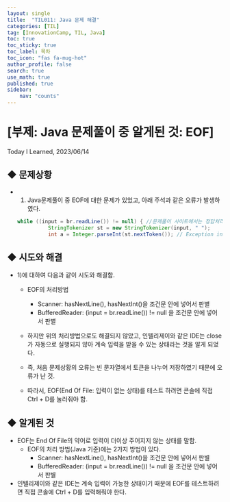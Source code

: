 ```yaml
---
layout: single
title:  "TIL011: Java 문제 해결"
categories: [TIL]
tag: [InnovationCamp, TIL, Java] 
toc: true
toc_sticky: true
toc_label: 목차
toc_icon: "fas fa-mug-hot"
author_profile: false
search: true
use_math: true
published: true
sidebar:
    nav: "counts"
---
```


# [부제: Java 문제풀이 중 알게된 것: EOF]
Today I Learned, 2023/06/14

## ◆ 문제상황
- 1) Java문제풀이 중 EOF에 대한 문제가 있었고, 아래 주석과 같은 오류가 발생하였다.
  
  ```java
  while ((input = br.readLine()) != null) { //문제풀이 사이트에서는 정답처리된다.
            StringTokenizer st = new StringTokenizer(input, " ");
            int a = Integer.parseInt(st.nextToken()); // Exception in thread "main" java.util.NoSuchElementException
  ```

## ◆ 시도와 해결
- 1)에 대하여 다음과 같이 시도와 해결함.
  - EOF의 처리방법
    - Scanner: hasNextLine(), hasNextInt()을 조건문 안에 넣어서 판별
    - BufferedReader: (input = br.readLine()) != null 을 조건문 안에 넣어서 판별

  - 하지만 위의 처리방법으로도 해결되지 않았고, 인텔리제이와 같은 IDE는 close가 자동으로 실행되지 않아 계속 입력을 받을 수 있는 상태라는 것을 알게 되었다.

  - 즉, 처음 문제상황의 오류는 빈 문자열에서 토큰을 나누어 저장하였기 때문에 오류가 난 것.
  
  - 따라서, EOF(End Of File: 입력이 없는 상태)를 테스트 하려면 콘솔에 직접 Ctrl + D를 눌러줘야 함.  


## ◆ 알게된 것
- EOF는 End Of File의 약어로 입력이 더이상 주어지지 않는 상태를 말함.
  - EOF의 처리 방법(Java 기준)에는 2가지 방법이 있다.
    - Scanner: hasNextLine(), hasNextInt()을 조건문 안에 넣어서 판별
    - BufferedReader: (input = br.readLine()) != null 을 조건문 안에 넣어서 판별
- 인텔리제이와 같은 IDE는 계속 입력이 가능한 상태이기 때문에 EOF를 테스트하려면 직접 콘솔에 Ctrl + D를 입력해줘야 한다.